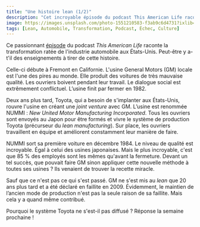 ```yaml
---
title: "Une histoire lean (1/2)"
description: "Cet incroyable épisode du podcast This American Life raconte la transformation ratée de l'industrie automobile aux États-Unis. Avec des leçons importantes à retenir pour nous."
image: https://images.unsplash.com/photo-1551210583-f3ab9c6d4731?ixlib=rb-1.2.1&ixid=MXwxMjA3fDB8MHxwaG90by1wYWdlfHx8fGVufDB8fHw%3D&auto=format&fit=crop&w=1200&q=80
tags: [Lean, Automobile, Transformation, Podcast, Échec, Culture]
---
```


Ce passionnant [épisode](https://www.thisamericanlife.org/561/nummi-2015) du podcast _This American Life_ raconte la transformation ratée de l'industrie automobile aux États-Unis. Peut-être y a-t'il des enseignements à tirer de cette histoire.

Celle-ci débute à Fremont en Californie. L'usine General Motors (GM) locale est l'une des pires au monde. Elle produit des voitures de très mauvaise qualité. Les ouvriers boivent pendant leur travail. Le dialogue social est extrêmement conflictuel. L’usine finit par fermer en 1982.

Deux ans plus tard, Toyota, qui a besoin de s'implanter aux États-Unis, rouvre l'usine en créant une _joint venture_ avec GM. L’usine est renommée NUMMI : _New United Motor Manufacturing Incorporated_. Tous les ouvriers sont envoyés au Japon pour être formés et vivre le système de production Toyota (précurseur du _lean manufacturing_). Sur place, les ouvriers travaillent en équipe et améliorent constamment leur manière de faire.

NUMMI sort sa première voiture en décembre 1984. Le niveau de qualité est incroyable. Égal à celui des usines japonaises. Mais le plus incroyable, c'est que 85 % des employés sont les mêmes qu'avant la fermeture. Devant un tel succès, que pouvait faire GM sinon appliquer cette nouvelle méthode à toutes ses usines ? Ils venaient de trouver la recette miracle.

Sauf que ce n'est pas ce qui s'est passé. GM ne s'est mis au _lean_ que 20 ans plus tard et a été déclaré en faillite en 2009. Évidemment, le maintien de l’ancien mode de production n'est pas la seule raison de sa faillite. Mais cela y a quand même contribué.

Pourquoi le système Toyota ne s'est-il pas diffusé ? Réponse la semaine prochaine !
